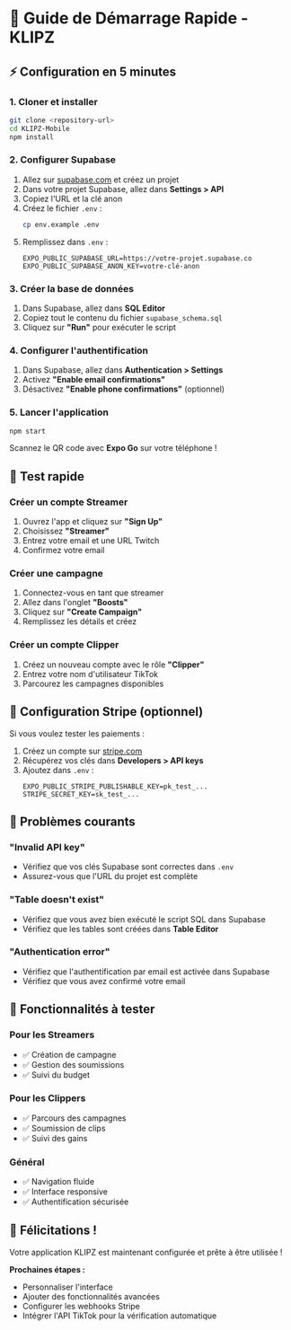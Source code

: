 # 🚀 Guide de Démarrage Rapide - KLIPZ

## ⚡ Configuration en 5 minutes

### 1. **Cloner et installer**
```bash
git clone <repository-url>
cd KLIPZ-Mobile
npm install
```

### 2. **Configurer Supabase**
1. Allez sur [supabase.com](https://supabase.com) et créez un projet
2. Dans votre projet Supabase, allez dans **Settings > API**
3. Copiez l'URL et la clé anon
4. Créez le fichier `.env` :
   ```bash
   cp env.example .env
   ```
5. Remplissez dans `.env` :
   ```
   EXPO_PUBLIC_SUPABASE_URL=https://votre-projet.supabase.co
   EXPO_PUBLIC_SUPABASE_ANON_KEY=votre-clé-anon
   ```

### 3. **Créer la base de données**
1. Dans Supabase, allez dans **SQL Editor**
2. Copiez tout le contenu du fichier `supabase_schema.sql`
3. Cliquez sur **"Run"** pour exécuter le script

### 4. **Configurer l'authentification**
1. Dans Supabase, allez dans **Authentication > Settings**
2. Activez **"Enable email confirmations"**
3. Désactivez **"Enable phone confirmations"** (optionnel)

### 5. **Lancer l'application**
```bash
npm start
```

Scannez le QR code avec **Expo Go** sur votre téléphone !

## 🎯 Test rapide

### **Créer un compte Streamer**
1. Ouvrez l'app et cliquez sur **"Sign Up"**
2. Choisissez **"Streamer"**
3. Entrez votre email et une URL Twitch
4. Confirmez votre email

### **Créer une campagne**
1. Connectez-vous en tant que streamer
2. Allez dans l'onglet **"Boosts"**
3. Cliquez sur **"Create Campaign"**
4. Remplissez les détails et créez

### **Créer un compte Clipper**
1. Créez un nouveau compte avec le rôle **"Clipper"**
2. Entrez votre nom d'utilisateur TikTok
3. Parcourez les campagnes disponibles

## 🔧 Configuration Stripe (optionnel)

Si vous voulez tester les paiements :

1. Créez un compte sur [stripe.com](https://stripe.com)
2. Récupérez vos clés dans **Developers > API keys**
3. Ajoutez dans `.env` :
   ```
   EXPO_PUBLIC_STRIPE_PUBLISHABLE_KEY=pk_test_...
   STRIPE_SECRET_KEY=sk_test_...
   ```

## 🚨 Problèmes courants

### **"Invalid API key"**
- Vérifiez que vos clés Supabase sont correctes dans `.env`
- Assurez-vous que l'URL du projet est complète

### **"Table doesn't exist"**
- Vérifiez que vous avez bien exécuté le script SQL dans Supabase
- Vérifiez que les tables sont créées dans **Table Editor**

### **"Authentication error"**
- Vérifiez que l'authentification par email est activée dans Supabase
- Vérifiez que vous avez confirmé votre email

## 📱 Fonctionnalités à tester

### **Pour les Streamers**
- ✅ Création de campagne
- ✅ Gestion des soumissions
- ✅ Suivi du budget

### **Pour les Clippers**
- ✅ Parcours des campagnes
- ✅ Soumission de clips
- ✅ Suivi des gains

### **Général**
- ✅ Navigation fluide
- ✅ Interface responsive
- ✅ Authentification sécurisée

## 🎉 Félicitations !

Votre application KLIPZ est maintenant configurée et prête à être utilisée ! 

**Prochaines étapes :**
- Personnaliser l'interface
- Ajouter des fonctionnalités avancées
- Configurer les webhooks Stripe
- Intégrer l'API TikTok pour la vérification automatique 